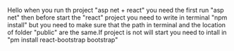 Hello 
when you  run th project "asp net + react" you need  the first run "asp net" then before start  the "react" project you need to write in terminal "npm install"
but you need to make sure that the path in terminal and the location of folder "public" are the same.If project is not will start you need to intall in "pm install react-bootstrap bootstrap"
